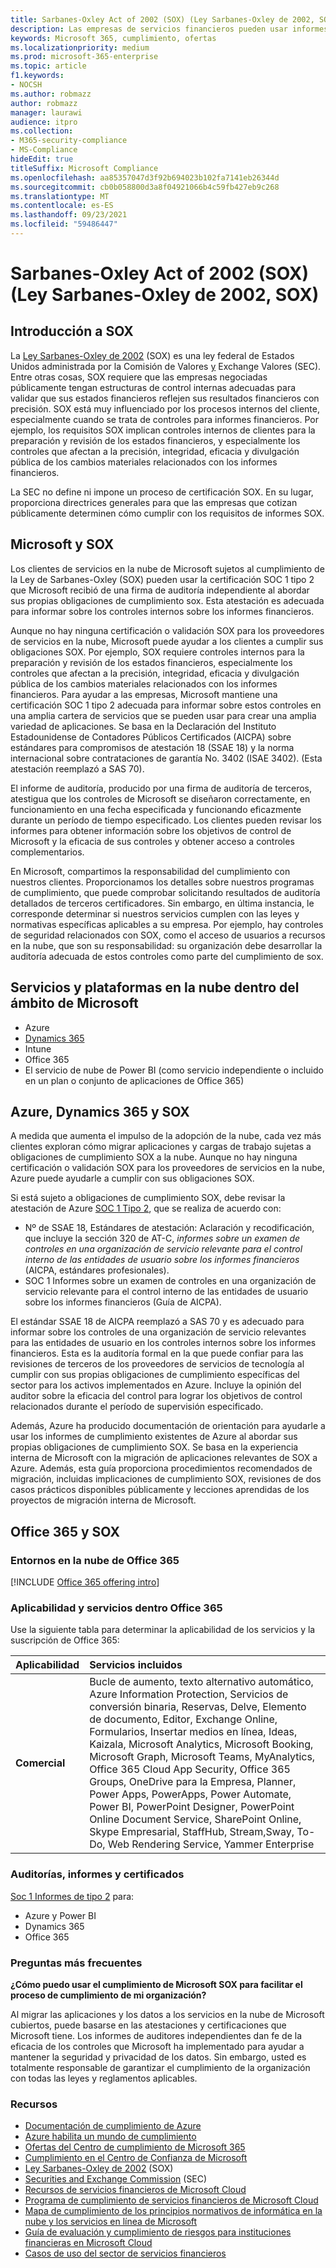 ```yaml
---
title: Sarbanes-Oxley Act of 2002 (SOX) (Ley Sarbanes-Oxley de 2002, SOX)
description: Las empresas de servicios financieros pueden usar informes de cumplimiento de Microsoft para abordar su cumplimiento con la Sarbanes-Oxley de cumplimiento.
keywords: Microsoft 365, cumplimiento, ofertas
ms.localizationpriority: medium
ms.prod: microsoft-365-enterprise
ms.topic: article
f1.keywords:
- NOCSH
ms.author: robmazz
author: robmazz
manager: laurawi
audience: itpro
ms.collection:
- M365-security-compliance
- MS-Compliance
hideEdit: true
titleSuffix: Microsoft Compliance
ms.openlocfilehash: aa85357047d3f92b694023b102fa7141eb26344d
ms.sourcegitcommit: cb0b058800d3a8f04921066b4c59fb427eb9c268
ms.translationtype: MT
ms.contentlocale: es-ES
ms.lasthandoff: 09/23/2021
ms.locfileid: "59486447"
---
```

# <a name="sarbanes-oxley-act-of-2002-sox"></a>Sarbanes-Oxley Act of 2002 (SOX) (Ley Sarbanes-Oxley de 2002, SOX)

## <a name="sox-overview"></a>Introducción a SOX

La [Ley Sarbanes-Oxley de 2002](https://www.congress.gov/bill/107th-congress/house-bill/3763) (SOX) es una ley federal de Estados Unidos administrada por la Comisión de Valores [y](https://www.sec.gov/) Exchange Valores (SEC). Entre otras cosas, SOX requiere que las empresas negociadas públicamente tengan estructuras de control internas adecuadas para validar que sus estados financieros reflejen sus resultados financieros con precisión. SOX está muy influenciado por los procesos internos del cliente, especialmente cuando se trata de controles para informes financieros. Por ejemplo, los requisitos SOX implican controles internos de clientes para la preparación y revisión de los estados financieros, y especialmente los controles que afectan a la precisión, integridad, eficacia y divulgación pública de los cambios materiales relacionados con los informes financieros.

La SEC no define ni impone un proceso de certificación SOX. En su lugar, proporciona directrices generales para que las empresas que cotizan públicamente determinen cómo cumplir con los requisitos de informes SOX.

## <a name="microsoft-and-sox"></a>Microsoft y SOX

Los clientes de servicios en la nube de Microsoft sujetos al cumplimiento de la Ley de Sarbanes-Oxley (SOX) pueden usar la certificación SOC 1 tipo 2 que Microsoft recibió de una firma de auditoría independiente al abordar sus propias obligaciones de cumplimiento sox. Esta atestación es adecuada para informar sobre los controles internos sobre los informes financieros.

Aunque no hay ninguna certificación o validación SOX para los proveedores de servicios en la nube, Microsoft puede ayudar a los clientes a cumplir sus obligaciones SOX. Por ejemplo, SOX requiere controles internos para la preparación y revisión de los estados financieros, especialmente los controles que afectan a la precisión, integridad, eficacia y divulgación pública de los cambios materiales relacionados con los informes financieros. Para ayudar a las empresas, Microsoft mantiene una certificación SOC 1 tipo 2 adecuada para informar sobre estos controles en una amplia cartera de servicios que se pueden usar para crear una amplia variedad de aplicaciones. Se basa en la Declaración del Instituto Estadounidense de Contadores Públicos Certificados (AICPA) sobre estándares para compromisos de atestación 18 (SSAE 18) y la norma internacional sobre contrataciones de garantía No. 3402 (ISAE 3402). (Esta atestación reemplazó a SAS 70).

El informe de auditoría, producido por una firma de auditoría de terceros, atestigua que los controles de Microsoft se diseñaron correctamente, en funcionamiento en una fecha especificada y funcionando eficazmente durante un período de tiempo especificado. Los clientes pueden revisar los informes para obtener información sobre los objetivos de control de Microsoft y la eficacia de sus controles y obtener acceso a controles complementarios.

En Microsoft, compartimos la responsabilidad del cumplimiento con nuestros clientes. Proporcionamos los detalles sobre nuestros programas de cumplimiento, que puede comprobar solicitando resultados de auditoría detallados de terceros certificadores. Sin embargo, en última instancia, le corresponde determinar si nuestros servicios cumplen con las leyes y normativas específicas aplicables a su empresa. Por ejemplo, hay controles de seguridad relacionados con SOX, como el acceso de usuarios a recursos en la nube, que son su responsabilidad: su organización debe desarrollar la auditoría adecuada de estos controles como parte del cumplimiento de sox.

## <a name="microsoft-in-scope-cloud-platforms--services"></a>Servicios y plataformas en la nube dentro del ámbito de Microsoft

- Azure
- [Dynamics 365](https://aka.ms/d365-compliance-list)
- Intune
- Office 365
- El servicio de nube de Power BI (como servicio independiente o incluido en un plan o conjunto de aplicaciones de Office 365)

## <a name="azure-dynamics-365-and-sox"></a>Azure, Dynamics 365 y SOX

A medida que aumenta el impulso de la adopción de la nube, cada vez más clientes exploran cómo migrar aplicaciones y cargas de trabajo sujetas a obligaciones de cumplimiento SOX a la nube. Aunque no hay ninguna certificación o validación SOX para los proveedores de servicios en la nube, Azure puede ayudarle a cumplir con sus obligaciones SOX.

Si está sujeto a obligaciones de cumplimiento SOX, debe revisar la atestación de Azure [SOC 1 Tipo 2](./offering-soc-1.md), que se realiza de acuerdo con:

- Nº de SSAE 18, Estándares de atestación: Aclaración y recodificación, que incluye la sección 320 de AT-C, *informes sobre un examen de controles en una organización de servicio relevante para el control interno de las entidades de usuario sobre los informes financieros* (AICPA, estándares profesionales).
- SOC 1 Informes sobre un examen de controles en una organización de servicio relevante para el control interno de las entidades de usuario sobre los informes financieros (Guía de AICPA).

El estándar SSAE 18 de AICPA reemplazó a SAS 70 y es adecuado para informar sobre los controles de una organización de servicio relevantes para las entidades de usuario en los controles internos sobre los informes financieros. Esta es la auditoría formal en la que puede confiar para las revisiones de terceros de los proveedores de servicios de tecnología al cumplir con sus propias obligaciones de cumplimiento específicas del sector para los activos implementados en Azure. Incluye la opinión del auditor sobre la eficacia del control para lograr los objetivos de control relacionados durante el período de supervisión especificado.

Además, Azure ha [](https://azure.microsoft.com/resources/microsoft-azure-guidance-for-sarbanes-oxley-sox/) producido documentación de orientación para ayudarle a usar los informes de cumplimiento existentes de Azure al abordar sus propias obligaciones de cumplimiento SOX. Se basa en la experiencia interna de Microsoft con la migración de aplicaciones relevantes de SOX a Azure. Además, esta guía proporciona procedimientos recomendados de migración, incluidas implicaciones de cumplimiento SOX, revisiones de dos casos prácticos disponibles públicamente y lecciones aprendidas de los proyectos de migración interna de Microsoft.

## <a name="office-365-and-sox"></a>Office 365 y SOX

### <a name="office-365-cloud-environments"></a>Entornos en la nube de Office 365

[!INCLUDE [Office 365 offering intro](../includes/o365-offering-introduction.md)]

### <a name="office-365-applicability-and-in-scope-services"></a>Aplicabilidad y servicios dentro Office 365

Use la siguiente tabla para determinar la aplicabilidad de los servicios y la suscripción de Office 365:

| **Aplicabilidad** | **Servicios incluidos** |
|:------------------|:----------------------|
| **Comercial** | Bucle de aumento, texto alternativo automático, Azure Information Protection, Servicios de conversión binaria, Reservas, Delve, Elemento de documento, Editor, Exchange Online, Formularios, Insertar medios en línea, Ideas, Kaizala, Microsoft Analytics, Microsoft Booking, Microsoft Graph, Microsoft Teams, MyAnalytics, Office 365 Cloud App Security, Office 365 Groups, OneDrive para la Empresa, Planner, Power Apps, PowerApps, Power Automate, Power BI, PowerPoint Designer, PowerPoint Online Document Service, SharePoint Online, Skype Empresarial, StaffHub, Stream,Sway, To-Do, Web Rendering Service, Yammer Enterprise  |

### <a name="audits-reports-and-certificates"></a>Auditorías, informes y certificados

[Soc 1 Informes de tipo 2](offering-SOC.md) para:

- Azure y Power BI
- Dynamics 365
- Office 365

### <a name="frequently-asked-questions"></a>Preguntas más frecuentes

**¿Cómo puedo usar el cumplimiento de Microsoft SOX para facilitar el proceso de cumplimiento de mi organización?**

Al migrar las aplicaciones y los datos a los servicios en la nube de Microsoft cubiertos, puede basarse en las atestaciones y certificaciones que Microsoft tiene. Los informes de auditores independientes dan fe de la eficacia de los controles que Microsoft ha implementado para ayudar a mantener la seguridad y privacidad de los datos. Sin embargo, usted es totalmente responsable de garantizar el cumplimiento de la organización con todas las leyes y reglamentos aplicables.

### <a name="resources"></a>Recursos

- [Documentación de cumplimiento de Azure](/azure/compliance/)
- [Azure habilita un mundo de cumplimiento](https://azure.microsoft.com/resources/azure-enables-a-world-of-compliance/)
- [Ofertas del Centro de cumplimiento de Microsoft 365](/compliance/regulatory/offering-home)
- [Cumplimiento en el Centro de Confianza de Microsoft](https://www.microsoft.com/trust-center/compliance/compliance-overview)
- [Ley Sarbanes-Oxley de 2002](https://www.congress.gov/bill/107th-congress/house-bill/3763) (SOX)
- [Securities and Exchange Commission](https://www.sec.gov/) (SEC)
- [Recursos de servicios financieros de Microsoft Cloud](https://servicetrust.microsoft.com/viewpage/financialservicesoverview)
- [Programa de cumplimiento de servicios financieros de Microsoft Cloud](https://aka.ms/FSCP-Print)
- [Mapa de cumplimiento de los principios normativos de informática en la nube y los servicios en línea de Microsoft](https://servicetrust.microsoft.com/ViewPage/TrustDocuments?command=Download&downloadType=Document&downloadId=5b483567-00b0-4d86-96ae-ee887dadb61c&docTab=6d000410-c9e9-11e7-9a91-892aae8839ad_Compliance_Guides)
- [Guía de evaluación y cumplimiento de riesgos para instituciones financieras en Microsoft Cloud](https://azure.microsoft.com/resources/risk-assessment-and-compliance-guide-for-financial-institutions-in-the-microsoft-cloud-/)
- [Casos de uso del sector de servicios financieros](/azure/industry/financial/)
